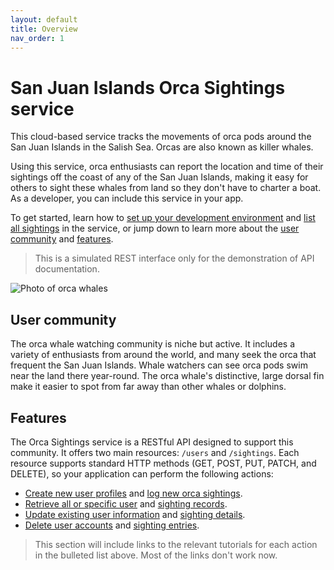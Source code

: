 ```yaml
---
layout: default
title: Overview
nav_order: 1
---
```


# San Juan Islands Orca Sightings service

This cloud-based service tracks the movements of orca pods around the San Juan Islands in the Salish Sea. Orcas are also known as killer whales.

Using this service, orca enthusiasts can report the location and time of their sightings off the coast of any of the San Juan Islands, making it easy for others to sight these whales from land so they don't have to charter a boat. As a developer, you can include this service in your app.

To get started, learn how to [set up your development environment](./tutorials/set-up-dev-env.md) and [list all sightings](./tutorials/quickstart.md) in the service, or jump down to learn more about the [user community](#user-community) and [features](#features).

> This is a simulated REST interface only for the demonstration of API documentation.

![ Photo of orca whales](https://images.unsplash.com/photo-1602264836619-094873fa05fc?w=900&auto=format&fit=crop&q=60&ixlib=rb-4.1.0&ixid=M3wxMjA3fDB8MHxzZWFyY2h8Nnx8b3JjYSUyMHdoYWxlfGVufDB8fDB8fHww)

## User community

The orca whale watching community is niche but active. It includes a variety of enthusiasts from around the world, and many seek the orca that frequent the San Juan Islands. Whale watchers can see orca pods swim near the land there year-round. The orca whale's distinctive, large dorsal fin make it easier to spot from far away than other whales or dolphins.

## Features

The Orca Sightings service is a RESTful API designed to support this community. It offers two main resources: `/users` and `/sightings`. Each resource supports standard HTTP methods (GET, POST, PUT, PATCH, and DELETE), so your application can perform the following actions:

- [Create new user profiles](./tutorials/add-user.md) and [log new orca sightings](./tutorials/add-new-sighting.md).
- [Retrieve all or specific user](./tutorials/get-user.md) and [sighting records](./tutorials/get-sighting.md).
- [Update existing user information](./tutorials/update-user.md) and [sighting details](./tutorials/update-sighting.md).
- [Delete user accounts](./tutorials/delete-user.md) and [sighting entries](./tutorials/delete-sighting.md).

> This section will include links to the relevant tutorials for each action in the bulleted list above. Most of the links don't work now.
